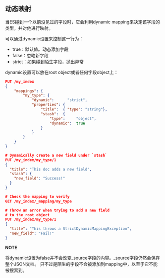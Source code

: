 ## 动态映射 ##

当ES碰到一个以前没见过的字段时，它会利用dynamic mapping来决定该字段的类型，并对他进行映射。

可以通过dynamic设置来控制这一行为：

- true：默认值。动态添加字段
- false：忽略新字段
- strict：如果碰到陌生字段，抛出异常

dynamic设置可以放在root object或者任何字段object上：

```json
PUT /my_index
{
    "mappings": {
        "my_type": {
            "dynamic":      "strict", 
            "properties": {
                "title":  { "type": "string"},
                "stash":  {
                    "type":     "object",
                    "dynamic":  true 
                }
            }
        }
    }
}

# Dynamically create a new field under `stash`
PUT /my_index/my_type/1
{
  "title": "This doc adds a new field",
  "stash": {
    "new_field": "Success!"
  }
}

# Check the mapping to verify
GET /my_index/_mapping/my_type

# Throw an error when trying to add a new field
# to the root object
PUT /my_index/my_type/1
{
  "title": "This throws a StrictDynamicMappingException",
  "new_field": "Fail!"
}
```

**NOTE**

将dynamic设置为false并不会改变_source字段的内容。_source字段仍然会保存整个JSON文档。
只不过是陌生的字段不会被添加到mapping中，以至于它不能被搜索到。

